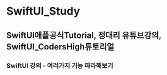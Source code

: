 # SwiftUI_Study
## SwiftUI애플공식Tutorial, 정대리 유튜브강의, SwiftUI_CodersHigh튜토리얼 
### SwiftUI 강의 - 여러가지 기능 따라해보기
